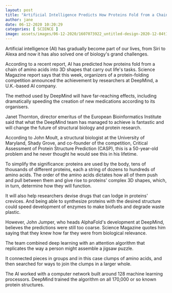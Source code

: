 ```yaml
---
layout: post
title: "Artificial Intelligence Predicts How Proteins Fold from a Chain of Amino Acids in Ground breaking Find"
author: jane 
date: 06-12-2020 10:20:29 
categories: [ SCIENCE ] 
image: assets/images/06-12-2020/1607073922_untitled-design-2020-12-04t145330.720.png
---
```

Artificial intelligence (AI) has gradually become part of our lives, from Siri to Alexa and now it has also solved one of biology's grand challenges.

According to a recent report, AI has predicted how proteins fold from a chain of amino acids into 3D shapes that carry out life's tasks. Science Magazine report says that this week, organizers of a protein-folding competition announced the achievement by researchers at DeepMind, a U.K.-based AI company.

The method used by DeepMind will have far-reaching effects, including dramatically speeding the creation of new medications according to its organisers.

Janet Thornton, director emeritus of the European Bioinformatics Institute said that what the DeepMind team has managed to achieve is fantastic and will change the future of structural biology and protein research.

According to John Moult, a structural biologist at the University of Maryland, Shady Grove, and co-founder of the competition, Critical Assessment of Protein Structure Prediction (CASP), this is a 50-year-old problem and he never thought he would see this in his lifetime.

To simplify the significance: proteins are used by the body, tens of thousands of different proteins, each a string of dozens to hundreds of amino acids. The order of the amino acids dictates how all of them push and pull between them and give rise to proteins' complex 3D shapes, which, in turn, determine how they will function.

It will also help researchers devise drugs that can lodge in proteins' crevices. And being able to synthesize proteins with the desired structure could speed development of enzymes to make biofuels and degrade waste plastic.

However, John Jumper, who heads AlphaFold's development at DeepMind, believes the predictions were still too coarse. Science Magazine quotes him saying that they knew how far they were from biological relevance.

The team combined deep learning with an attention algorithm that replicates the way a person might assemble a jigsaw puzzle.

It connected pieces in groups and in this case clumps of amino acids, and then searched for ways to join the clumps in a larger whole.

The AI worked with a computer network built around 128 machine learning processors. DeepMind trained the algorithm on all 170,000 or so known protein structures.